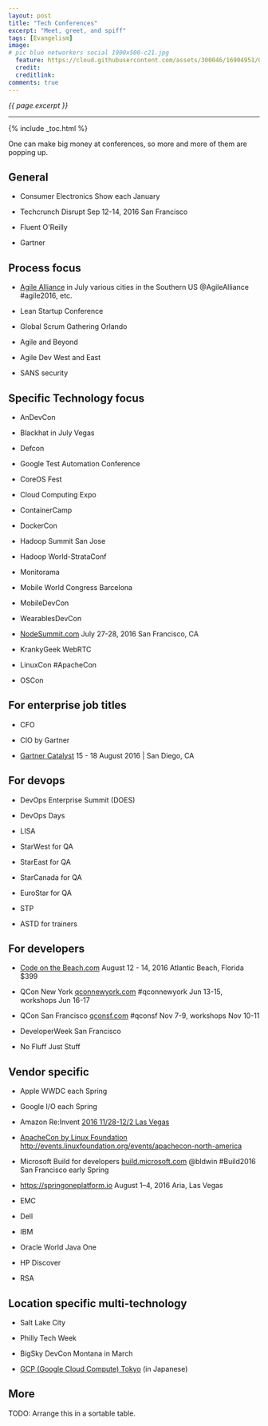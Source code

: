 ```yaml
---
layout: post
title: "Tech Conferences"
excerpt: "Meet, greet, and spiff"
tags: [Evangelism]
image:
# pic blue networkers social 1900x500-c21.jpg
  feature: https://cloud.githubusercontent.com/assets/300046/16904951/0e5ebb1a-4c5c-11e6-8741-778edab0dd85.jpg
  credit: 
  creditlink: 
comments: true
---
```

<i>{{ page.excerpt }}</i>
<hr />

{% include _toc.html %}

One can make big money at conferences,
so more and more of them are popping up.

## General #

* Consumer Electronics Show each January

* Techcrunch Disrupt Sep 12-14, 2016 San Francisco

* Fluent O'Reilly 
* Gartner


## Process focus #

* <a target="_blank" href="https://www.agilealliance.org/agile2016/">Agile Alliance</a> in July various cities in the Southern US
  @AgileAlliance  
  #agile2016, etc.

* Lean Startup Conference
* Global Scrum Gathering Orlando
* Agile and Beyond
* Agile Dev West and East

* SANS security


## Specific Technology focus #

* AnDevCon

* Blackhat in July Vegas
* Defcon

* Google Test Automation Conference

* CoreOS Fest
* Cloud Computing Expo

* ContainerCamp
* DockerCon

* Hadoop Summit San Jose
* Hadoop World-StrataConf

* Monitorama

* Mobile World Congress Barcelona
* MobileDevCon
* WearablesDevCon

* <a target="_blank" href="http://nodesummit.com/">NodeSummit.com</a>
   July 27-28, 2016
   San Francisco, CA

* KrankyGeek WebRTC

* LinuxCon
   #ApacheCon

* OSCon


## For enterprise job titles #

* CFO
* CIO by Gartner

* <a target="_blank" href="http://www.gartner.com/events/na/catalyst/">
   Gartner Catalyst</a>
   15 - 18 August 2016 | San Diego, CA


## For devops  #

* DevOps Enterprise Summit (DOES)
* DevOps Days
* LISA 

* StarWest for QA
* StarEast for QA
* StarCanada for QA
* EuroStar for QA
* STP

* ASTD for trainers


## For developers #

* <a target="_blank" href="https://www.codeonthebeach.com/">Code on the Beach.com</a>
   August 12 - 14, 2016
   Atlantic Beach, Florida
   $399

* QCon New York <a target="_blank" href="https://qconnewyork.com/">qconnewyork.com</a>
   #qconnewyork
   Jun 13-15, workshops Jun 16-17
* QCon San Francisco <a target="_blank" href="https://qconsf.com/">qconsf.com</a>
   #qconsf 
   Nov 7-9, workshops Nov 10-11

* DeveloperWeek San Francisco

* No Fluff Just Stuff


## Vendor specific #

* Apple WWDC each Spring
* Google I/O each Spring
* Amazon Re:Invent <a target="_blank" href="https://www.portal.reinvent.awsevents.com/portal/startNewRegistration.do">
   2016 11/28-12/2 Las Vegas
   
* ApacheCon by Linux Foundation 
   <a target="_blank" href="http://events.linuxfoundation.org/events/apachecon-north-america/">
   http://events.linuxfoundation.org/events/apachecon-north-america</a>

* Microsoft Build for developers
   <a target="_blank" href="https://build.microsoft.com/">build.microsoft.com</a>
   @bldwin
   #Build2016
   San Francisco early Spring

* <a target="_blank" href="https://springoneplatform.io/">https://springoneplatform.io</a>
   August 1–4, 2016
   Aria, Las Vegas 

* EMC
* Dell
* IBM

* Oracle World Java One
* HP Discover

* RSA


## Location specific multi-technology #

* Salt Lake City
* Philly Tech Week
* BigSky DevCon Montana in March

* <a target="_blank" href="https://cloudplatformonline.com/NEXT2016-Tokyo.html">
   GCP (Google Cloud Compute) Tokyo</a> (in Japanese)

## More #

TODO: Arrange this in a sortable table.

